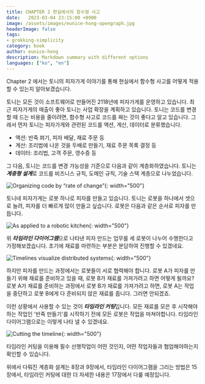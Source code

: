 ```yaml
---
title: CHAPTER 2 현실에서의 함수형 사고
date:   2023-03-04 23:15:00 +0900
image: /assets/images/eunice-hong-opengraph.jpg
headerImage: false
tags:
- grokking-simplicity
category: book
author: eunice-hong
description: Markdown summary with different options
languages: ["ko", "en"]
---
```


Chapter 2 에서는 토니의 피자가게 이야기를 통해 현실에서 함수형 사고를 어떻게 적용할 수 있는지 알아보겠습니다.

토니는 모든 것이 소프트웨어로 만들어진 2118년에 피자가게를 운영하고 있습니다. 최근 피자가게의 매출이 좋아 토니는 사업 확장을 계획하고 있습니다. 토니는 코드를 변경할 때 드는 비용을 줄이려면, 함수형 사고로 코드를 짜는 것이 좋다고 알고 있습니다. 그래서 먼저 토니는 피자가게와 관련된 코드를 액션, 계산, 데이터로 분류했습니다.

* 액션: 반죽 펴기, 피자 배달, 재료 주문 등
* 계산: 조리법에 나온 것을 두배로 만들기, 재료 주문 목록 결정 등
* 데이터: 조리법, 고객 주문, 영수증 등

그 다음, 토니는 코드를 변경 가능성을 기준으로 다음과 같이 계층화하였습니다. 토니는 ***계층형 설계***로 코드를 비즈니스 규칙, 도메인 규칙, 기술 스택 계층으로 나누었습니다.

![Organizing code by “rate of change”](https://drek4537l1klr.cloudfront.net/normand/Figures/f0020-01.jpg){: width="500"}

토니네 피자가게는 로봇 하나로 피자를 만들고 있습니다. 토니는 로봇을 하나에서 셋으로 늘려, 피자를 더 빠르게 많이 만들고 싶습니다. 로봇은 다음과 같은 순서로 피자를 만듭니다.

![As applied to a robotic kitchen](https://drek4537l1klr.cloudfront.net/normand/Figures/f0021-01.jpg){: width="500"}

위 ***타임라인 다이어그램***으로 나타낸 피자 만드는 업무를 세 로봇이 나누어 수행한다고 가정해보겠습니다. 초기에 재료를 마련하는 부분은 분담하여 진행할 수 있겠네요.

![Timelines visualize distributed systems](https://drek4537l1klr.cloudfront.net/normand/Figures/f0022-01.jpg){: width="500"}

하지만 피자를 만드는 과정에서는 로봇들이 서로 협력해야 합니다. 로봇 A가 피자를 만들기 위해 재료를 준비하고 있을 때, 로봇 B가 재료를 가져가려고 하면 어떻게 될까요? 로봇 A가 재료를 준비하는 과정에서 로봇 B가 재료를 가져가려고 하면, 로봇 A는 작업을 중단하고 로봇 B에게 다 준비되지 않은 재료를 줍니다. 그러면 안되겠죠.

이런 상황에서 사용할 수 있는 것이 ***타임라인 커팅***입니다. 모든 재료를 모은 후 시작해야하는 작업인 '반죽 만들기'를 시작하기 전에 모든 로봇은 작업을 마쳐야합니다. 타임라인 다이어그램으로는 이렇게 나타 낼 수 있겠네요.

![Cutting the timeline](https://drek4537l1klr.cloudfront.net/normand/Figures/f0025-02.jpg){: width="500"}

타임라인 커팅을 이용해 필수 선행작업이 어떤 것인지, 어떤 작업자들과 협업해야하는지 확인할 수 있습니다.

위에서 다뤄진 계층화 설계는 8장과 9장에서, 타임라인 다이어그램을 그리는 방법은 15장에서, 타임라인 커팅에 대한 더 자세한 내용은 17장에서 다룰 예정입니다.